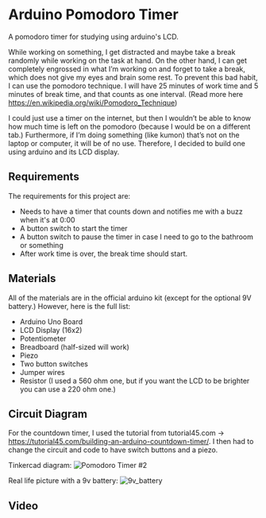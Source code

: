 # Arduino Pomodoro Timer
A pomodoro timer for studying using arduino's LCD.

While working on something, I get distracted and maybe take a break randomly while working on the task at hand. On the other hand, I can get completely engrossed in what I’m working on and forget to take a break, which does not give my eyes and brain some rest. To prevent this bad habit, I can use the pomodoro technique. I will have 25 minutes of work time and 5 minutes of break time, and that counts as one interval. (Read more here https://en.wikipedia.org/wiki/Pomodoro_Technique) 

I could just use a timer on the internet, but then I wouldn’t be able to know how much time is left on the pomodoro (because I would be on a different tab.) Furthermore, if I’m doing something (like kumon) that’s not on the laptop or computer, it will be of no use. Therefore, I decided to build one using arduino and its LCD display.

## Requirements

The requirements for this project are: 

  - Needs to have a timer that counts down and notifies me with a buzz when it's at 0:00
  - A button switch to start the timer
  - A button switch to pause the timer in case I need to go to the bathroom or something
  - After work time is over, the break time should start.

## Materials

All of the materials are in the official arduino kit (except for the optional 9V battery.)
However, here is the full list:

  - Arduino Uno Board
  - LCD Display (16x2)
  - Potentiometer
  - Breadboard (half-sized will work)
  - Piezo
  - Two button switches
  - Jumper wires
  - Resistor (I used a 560 ohm one, but if you want the LCD to be brighter you can use a 220 ohm one.)

## Circuit Diagram

For the countdown timer, I used the tutorial from tutorial45.com -> https://tutorial45.com/building-an-arduino-countdown-timer/. I then had to change the circuit and code to have switch buttons and a piezo.

Tinkercad diagram: 
![Pomodoro Timer #2](https://user-images.githubusercontent.com/69446878/124607254-3dece100-dea0-11eb-8c9a-175f9fb85f6d.png) 

Real life picture with a 9v battery: 
![9v_battery](https://user-images.githubusercontent.com/69446878/124606908-f0707400-de9f-11eb-828a-3f25d4afba4e.JPG) 

## Video

